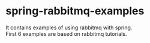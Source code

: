 # spring-rabbitmq-examples
It contains examples of using rabbitmq with spring.\
First 6 examples are based on rabbitmq tutorials.
